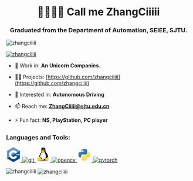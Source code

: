 <h1 align="center">👋👋👋👋 Call me ZhangCiiiii</h1>
<h3 align="center">Graduated from the Department of Automation, SEIEE, SJTU.</h3>

<p align="left"> <img src="https://komarev.com/ghpvc/?username=zhangciiiii&label=Profile%20views&color=0e75b6&style=flat" alt="zhangciiiii" /> </p>

<p align="left"> <a href="https://github.com/ryo-ma/github-profile-trophy"><img src="https://github-profile-trophy.vercel.app/?username=zhangciiiii" alt="zhangciiiii" /></a> </p>

- 🔭 Work in: **An Unicorn Companies.**

- 👨‍💻 Projects: [https://github.com/zhangciiiii](https://github.com/zhangciiiii)

- 💬 Interested in: **Autonomous Driving**

- 📫 Reach me: **ZhangCiiiii@sjtu.edu.cn**

- ⚡ Fun fact: **NS, PlayStation, PC player**


<h3 align="left">Languages and Tools:</h3>
<p align="left"> <a href="https://www.w3schools.com/cpp/" target="_blank"> <img src="https://raw.githubusercontent.com/devicons/devicon/master/icons/cplusplus/cplusplus-original.svg" alt="cplusplus" width="40" height="40"/> </a> <a href="https://git-scm.com/" target="_blank"> <img src="https://www.vectorlogo.zone/logos/git-scm/git-scm-icon.svg" alt="git" width="40" height="40"/> </a> <a href="https://www.linux.org/" target="_blank"> <img src="https://raw.githubusercontent.com/devicons/devicon/master/icons/linux/linux-original.svg" alt="linux" width="40" height="40"/> </a> <a href="https://opencv.org/" target="_blank"> <img src="https://www.vectorlogo.zone/logos/opencv/opencv-icon.svg" alt="opencv" width="40" height="40"/> </a> <a href="https://www.python.org" target="_blank"> <img src="https://raw.githubusercontent.com/devicons/devicon/master/icons/python/python-original.svg" alt="python" width="40" height="40"/> </a> <a href="https://pytorch.org/" target="_blank"> <img src="https://www.vectorlogo.zone/logos/pytorch/pytorch-icon.svg" alt="pytorch" width="40" height="40"/> </a> </p>

<p><img align="left" src="https://github-readme-stats.vercel.app/api/top-langs?username=zhangciiiii&show_icons=true&locale=en&layout=compact" alt="zhangciiiii" /></p>

<p>&nbsp;<img align="center" src="https://github-readme-stats.vercel.app/api?username=zhangciiiii&show_icons=true&locale=en" alt="zhangciiiii" /></p>

